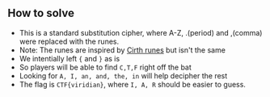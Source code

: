 ## How to solve
* This is a standard substitution cipher, where A-Z, .(period) and ,(comma) were replaced with the runes.
* Note: The runes are inspired by [Cirth runes](https://omniglot.com/conscripts/cirth.htm) but isn't the same 
* We intentially left `{` and `}` as is 
* So players will be able to find `C,T,F` right off the bat 
* Looking for `A, I, an, and, the, in` will help decipher the rest 
* The flag is `CTF{viridian}`, where `I, A, R` should be easier to guess. 
